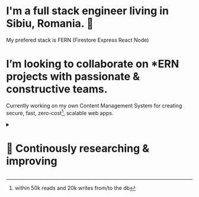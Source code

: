 # I'm a full stack engineer living in Sibiu, Romania. 👋

My prefered stack is FERN (Firestore Express React Node)

# I’m looking to collaborate on \*ERN projects with passionate & constructive teams.

Currently working on my own Content Management System for creating secure, fast, zero-cost[^1], scalable web apps.

<!-- --- -->

<details>
  <summary>

# 🌱 Continously researching & improving

  </summary>
  <p>

I'm passionate about:

- designing & building useful things

- solving problems

- sensors & embeded technologies

- bio-hacking & sports

If I need a tool I usually buy it. Got lots of tools and I know exacly where they are. ✨

  </p>
</details>

[^1]: within 50k reads and 20k writes from/to the db

<!--
**mircaea/mircaea** is a ✨ _special_ ✨ repository because its `README.md` (this file) appears on your GitHub profile.

A live client-side demo [work in progress] can be found at [Stomable.com](https://stomable.com).

Here are some ideas to get you started:

- 🔭 I’m currently working on ...
- 🌱 I’m currently learning ...
- 👯 I’m looking to collaborate on ...
- 🤔 I’m looking for help with ...
- 💬 Ask me about ...
- 📫 How to reach me: ...
- 😄 Pronouns: ...
- ⚡ Fun fact: ...
-->

